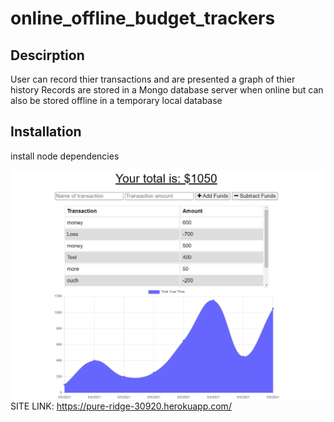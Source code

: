 # online_offline_budget_trackers

## Descirption 
User can record thier transactions and are presented a graph of thier history
Records are stored in a Mongo database server when online but can also be stored offline in a temporary local database 

## Installation
install node dependencies

![Alt text](img/online_offline_budget_tracker_screenshot.PNG?raw=true "Preview image of Tracker")
SITE LINK: https://pure-ridge-30920.herokuapp.com/